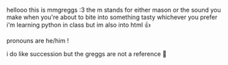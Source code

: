 hellooo this is mmgreggs :3
the m stands for either mason or the sound you make when you're about to bite into something tasty whichever you prefer
i'm learning python in class but im also into html 👍
  
pronouns are he/him !
  
i do like succession but the greggs are not a reference 🙏

